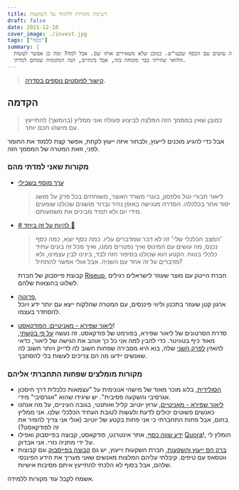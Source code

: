 ```yaml
---
title: רשימת מקורות ללימוד על השקעות
draft: false
date: 2021-12-18
cover_image: ./invest.jpg
tags: ["כסף"]
summary: |
  לאחרונה ניסיתי להבין מה עושים עם הכסף שבעו"ש. כמובן שלא משאירים אותו שם. אבל למה? ומה כן אפשר לעשות?
  הלוואי שהייתי כבר מומחה בזה, אבל בינתיים, הנה המקומות שמהם למדתי.
---
```


> [קישור לפוסטים נוספים בסדרה](https://bscstudent.netlify.app/tag/%D7%9B%D7%A1%D7%A3/).

## הקדמה

> כמובן שאין במסמך הזה המלצה לביצוע פעולה ואני ממליץ (בהמשך) להתייעץ עם מישהו חכם יותר.

אבל כדי להגיע מוכנים לייעוץ, ולבחור איזה ייעוץ לקחת, אפשר קצת ללמוד את החומר לפני, וזאת המטרה של המסמך הזה.

### מקורות שאני למדתי מהם

- [ערך מוסף בשבילי](https://www.kan.org.il/podcast/program.aspx/?progId=2084)
  > ליאור תבורי וטל וולפסון, בוגרי משרד האוצר, משוחחים בכל פרק על מושג יסוד אחר בכלכלה. הסדרה מנגישה באופן נהיר וברור מושגים שכולנו שומעים מידי יום ולא תמיד מבינים את משמעותם.
- [# להיות על זה ביחד 💪](https://www.facebook.com/groups/riseuptogethergroup)

  > ׳המצב הכלכלי שלי׳ זה לא דבר שמדברים עליו. כמה כסף יוצא, כמה כסף נכנס, מה עושים עם המינוס ואיך נפטרים ממנו, ואיך מכל זה בונים עתיד כלכלי בטוח.
  > הקטע הוא שכולנו בסיפור הזה לבד, בינינו לבין עצמינו, ולא מדברים על זה אחד עם השניה. אבל אולי אפשר להתחיל?

  קבוצת פייסבוק של חברת [Riseup](https://www.riseup.co.il/), חברת הייטק עם מוצר שעוזר לישראלים רגילים לשלוט בהוצאות שלהם.

- [פרוטה](https://www.pruta.co.il/),  
  ארגון קטן שעוזר בתכנון וליווי פיננסים, עם המטרה שהלקוח ייצא עם יותר ידע ויוכל להסתדר בעצמו.

- [ליאור שפירא - מאניטיים: הפודקאסט](https://anchor.fm/money-time)!  
  סדרת הסרטונים של ליאור שפירא, בפורמט של פודקאסט. זה נעשה [על פי בקשתי](https://twitter.com/LiorShapira2/status/1472840274074288133), מאוד כיף בטוויטר.
  כדי להבין למה אני כל כך אוהב את הגישה של ליאור, כדאי להאזין [לפרק השני](https://anchor.fm/money-time/episodes/2-4-e1bu0jt) שלה, בוא היא מסבירה שפחות חשוב לה לדייק ויותר חשוב לה שאנשים יידעו מה הם צריכים לעשות בלי להסתבך.

### מקורות מומלצים שפחות התחברתי אליהם

- [הסולידית](https://www.hasolidit.com/), בלוג מוכר מאוד של מישהי אנונימית על "עצמאות כלכלית דרך חיסכון אגרסיבי והשקעה פסיבית". יש שיגידו שהוא "אגרסיבי" מידי.
- [ליאור שפירא - מאניטיים](https://www.youtube.com/c/LiorSha), ערוץ יוטיוב קליל ואותנטי, בגובה העיניים, על מה אנחנו כאנשים פשוטים יכולים לדעת ולעשות לטובת העתיד הכלכלי שלנו. אני ממליץ בחום, אבל פחות התחברתי כי אני פחות בקטע של יוטיוב (אולי אני צריך להמיר את זה לפודקאסט?)
- [ידע שווה כסף](https://yeda-kesef.co.il/), אתר אינטרנט, פודקאסט, קבוצה בפייסבוק ואפילו [Quora](https://yd-swwh-ksp.quora.com/)!, הומלץ לי על ידי מתניה נזרי. אני אבדוק.
- [ברק הס ייעוץ והשקעות](https://barakhass.co.il), חברת השקעות וייעוץ, יש גם [קבוצה בפייסבוק](https://www.facebook.com/barakfinance/) וגם קבוצות ווטסאפ עם טיפים. קיבלתי עליהם המלצות מאנשים שאני מעריך את הידע הפיננסי שלהם, אבל בסוף לא הלכתי להתייעץ איתם מסיבות אישיות.

אשמח לקבל עוד מקורות ללמידה.
